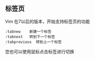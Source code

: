 ## 标签页

Vim 在7以后的版本，开始支持标签页的功能

```shell
:tabnew    新建一个标签
:tabnext   转到下一个标签
:tabprevious  转到上一个标签
```

您也可以使用鼠标点击标签进行切换
